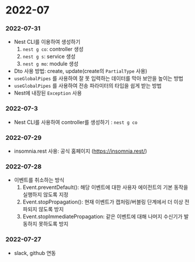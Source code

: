 # 2022-07

### 2022-07-31
- Nest CLI를 이용하여 생성하기
  1. `nest g co`: controller 생성
  1. `nest g s`: service 생성
  1. `nest g mo`: module 생성
- Dto 사용 방법: create, update(create의 `PartialType` 사용)
- `useGlobalPipes` 를 사용하여 잘 못 입력하는 데이터를 막아 보안을 높이는 방법
- `useGlobalPipes` 를 사용하여 전송 파라미터의 타입을 쉽게 받는 방법
- Nest에 내장된 `Exception` 사용

### 2022-07-3
- Nest CLI를 사용하여 controller를 생성하기 : `nest g co`

### 2022-07-29
- insomnia.rest 사용: 공식 홈페이지 (https://insomnia.rest/)

### 2022-07-28
- 이벤트를 취소하는 방식
  1. Event.preventDefault(): 해당 이벤트에 대한 사용자 에이전트의 기본 동작을 실행하지 않도록 지정
  1. Event.stopPropagation(): 현재 이벤트가 캡처링/버블링 단계에서 더 이상 전파되지 않도록 방지
  1. Event.stopImmediatePropagation: 같은 이벤트에 대해 나머지 수신기가 발동하지 못하도록 방지


### 2022-07-27
- slack, github 연동
